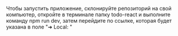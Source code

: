 Чтобы запустить приложение, склонируйте репозиторий на свой компьютер, откройте в терминале папку todo-react и выполните команду npm run dev, затем перейдите по ссылке, которая будет указана в поле  "➜  Local: "